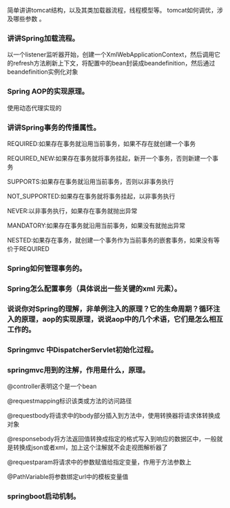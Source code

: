简单讲讲tomcat结构，以及其类加载器流程，线程模型等。
tomcat如何调优，涉及哪些参数 。

### 讲讲Spring加载流程。

以一个listener监听器开始，创建一个XmlWebApplicationContext，然后调用它的refresh方法刷新上下文，将配置中的bean封装成beandefinition，然后通过beandefinition实例化对象

### Spring AOP的实现原理。

使用动态代理实现的

### 讲讲Spring事务的传播属性。

REQUIRED:如果存在事务就沿用当前事务，如果不存在就创建一个事务

REQUIRED_NEW:如果存在事务就将事务挂起，新开一个事务，否则新建一个事务

SUPPORTS:如果存在事务就沿用当前事务，否则以非事务执行

NOT_SUPPORTED:如果存在事务就将事务挂起，以非事务执行

NEVER:以非事务执行，如果存在事务就抛出异常

MANDATORY:如果存在事务就沿用当前事务，如果没有就抛出异常

NESTED:如果存在事务，就创建一个事务作为当前事务的嵌套事务，如果没有等价于REQUIRED

### Spring如何管理事务的。

### Spring怎么配置事务（具体说出一些关键的xml 元素）。

### 说说你对Spring的理解，非单例注入的原理？它的生命周期？循环注入的原理，aop的实现原理，说说aop中的几个术语，它们是怎么相互工作的。

### Springmvc 中DispatcherServlet初始化过程。

### springmvc用到的注解，作用是什么，原理。

@controller表明这个是一个bean

@requestmapping标识该类或方法的访问路径

@requestbody将请求中的body部分插入到方法中，使用转换器将请求体转换成对象

@responsebody将方法返回值转换成指定的格式写入到响应的数据区中，一般就是转换成json或者xml，加上这个注解就不会走视图解析器了

@requestparam将请求中的参数赋值给指定变量，作用于方法参数上

@PathVariable将参数绑定url中的模板变量值

### springboot启动机制。